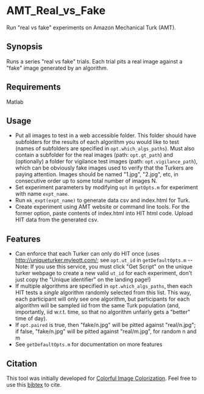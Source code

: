# AMT_Real_vs_Fake

Run "real vs fake" experiments on Amazon Mechanical Turk (AMT).

## Synopsis
Runs a series "real vs fake" trials. Each trial pits a real image against a "fake" image generated by an algorithm.

## Requirements
Matlab

## Usage
- Put all images to test in a web accessible folder. This folder should have subfolders for the results of each algorithm you would like to test (names of subfolders are specified in `opt.which_algs_paths`). Must also contain a subfolder for the real images (path: `opt.gt_path`) and (optionally) a folder for vigilance test images (path: `opt.vigilance_path`), which can be obviously fake images used to verify that the Turkers are paying attention. Images should be named "1.jpg", "2.jpg", etc, in consecutive order up to some total number of images N.
- Set experiment parameters by modifying `opt` in `getOpts.m` for experiment with name `expt_name`.
- Run `mk_expt(expt_name)` to generate data csv and index.html for Turk.
- Create experiment using AMT website or command line tools. For the former option, paste contents of index.html into HIT html code. Upload HIT data from the generated csv.

## Features
- Can enforce that each Turker can only do HIT once (uses http://uniqueturker.myleott.com/; see `opt.ut_id` in `getDefaultOpts.m` -- Note: If you use this service, you must click "Get Script" on the unique turker webpage to create a new valid `ut_id` for each experiment, don't just copy the "Unique identifier" on the landing page!)
- If multiple algorithms are specified in `opt.which_algs_paths`, then each HIT tests a _single_ algorithm randomly selected from this list. This way, each participant will only see one algorithm, but participants for each algorithm will be sampled iid from the same Turk population (and, importantly, iid w.r.t. time, so that no algorithm unfairly gets a "better" time of day).
- If `opt.paired` is true, then "fake/n.jpg" will be pitted against "real/n.jpg"; if false, "fake/n.jpg" will be pitted against "real/m.jpg", for random n and m
- See `getDefaultOpts.m` for documentation on more features

## Citation

This tool was initially developed for <a href="http://richzhang.github.io/colorization/">Colorful Image Colorization</a>. Feel free to use this <a href="http://richzhang.github.io/colorization/resources/bibtex_eccv2016_colorization.txt">bibtex</a> to cite.
